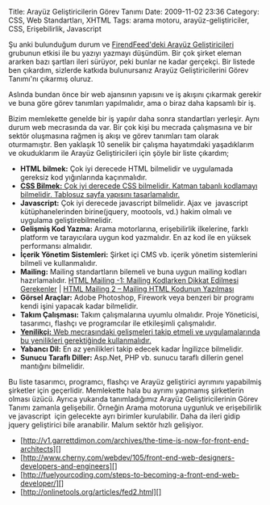Title: Arayüz Geliştiricilerin Görev Tanımı
Date: 2009-11-02 23:36
Category: CSS, Web Standartları, XHTML
Tags: arama motoru, arayüz-geliştiriciler, CSS, Erişebilirlik, Javascript

Şu anki bulunduğum durum ve [FirendFeed'deki Arayüz Geliştiricileri][]
grubunun etkisi ile bu yazıyı yazmayı düşündüm. Bir çok şirket eleman
ararken bazı şartları ileri sürüyor, peki bunlar ne kadar gerçekçi. Bir
listede ben çıkardım, sizlerde katkıda bulunursanız Arayüz
Geliştiricilerini Görev Tanımı'nı çıkarmış oluruz.

Aslında bundan önce bir web ajansının yapısını ve iş akışını çıkarmak
gerekir ve buna göre görev tanımları yapılmalıdır, ama o biraz daha
kapsamlı bir iş.

Bizim memlekette genelde bir iş yapılır daha sonra standartları
yerleşir. Aynı durum web mecrasında da var. Bir çok kişi bu mecrada
çalışmasına ve bir sektör oluşmasına rağmen iş akışı ve görev tanımları
tam olarak oturmamıştır. Ben yaklaşık 10 senelik bir çalışma hayatımdaki
yaşadıklarım ve okuduklarım ile Arayüz Geliştiricileri için şöyle bir
liste çıkardım;

-   **HTML bilmek:** Çok iyi derecede HTML bilmelidir ve uygulamada
    gereksiz kod yığınlarında kaçınmalıdır.
-   [**CSS Bilmek:** Çok iyi derecede CSS bilmelidir. Katman tabanlı kodlamayı bilmelidir. Tablosuz sayfa yapısını tasarlamalıdır.][]
-   **Javascript:** Çok iyi derecede javascript bilmelidir. Ajax ve 
    javascript kütüphanelerinden birine(jquery, mootools, vd.) hakim
    olmalı ve uygulama geliştirebilmelidir.
-   **Gelişmiş Kod Yazma:** Arama motorlarına, erişebilirlik ilkelerine,
    farklı platform ve tarayıcılara uygun kod yazmalıdır. En az kod ile
    en yüksek performansı almalıdır.
-   **İçerik Yönetim Sistemleri:** Şirket içi CMS vb. içerik yönetim
    sistemlerini bilmeli ve kullanmalıdır.
-   **Mailing:** Mailing standartların bilemeli ve buna uygun mailing
    kodları hazırlamalıdır. [HTML Mailing -1: Mailing Kodlarken Dikkat Edilmesi Gerekenler][] | [HTML Mailing 2 – Mailing HTML Kodunun     Yazılması][]
-   **Görsel Araçlar:** Adobe Photoshop, Firework veya benzeri bir
    programı kendi işini yapacak kadar bilmelidir.
-   **Takım Çalışması:** Takım çalışmalarına uyumlu olmalıdır. Proje
    Yöneticisi, tasarımcı, flashçı ve programcılar ile etkileşimli
    çalışmalıdır.
-   [**Yenilikçi:** Web mecrasındaki gelişmeleri takip etmeli ve uygulamalarında bu yenilikleri gerektiğinde kullanmalıdır.][]
-   **Yabancı Dil:** En az yenilikleri takip edecek kadar İngilizce
    bilmelidir.
-   **Sunucu Taraflı Diller:** Asp.Net, PHP vb. sunucu taraflı dillerin
    genel mantığını bilmelidir.  

Bu liste tasarımcı, programcı, flashçı ve Arayüz geliştirici ayrımını
yapabilmiş şirketler için geçerlidir. Memlekette hala bu ayrımı yapmamış
şirketlerin olması üzücü. Ayrıca yukarıda tanımladığımız Arayüz
Geliştiricilerinin Görev Tanımı zamanla gelişebilir. Örneğin Arama
motoruna uygunluk ve erişebilirlik ve javascript  için gelecekte ayrı
birimler kurulabilir. Daha da ileri gidip jquery geliştirici bile
aranabilir. Malum sektör hızlı gelişiyor.

-   [http://v1.garrettdimon.com/archives/the-time-is-now-for-front-end-architects][]
-   [http://www.cherny.com/webdev/105/front-end-web-designers-developers-and-engineers][]
-   [http://fuelyourcoding.com/steps-to-becoming-a-front-end-web-developer/][]
-   [http://onlinetools.org/articles/fed2.html][]

  [FirendFeed'deki Arayüz Geliştiricileri]: http://friendfeed.com/arayuz-gelistiriciler
  [**CSS Bilmek:** Çok iyi derecede CSS bilmelidir. Katman tabanlı kodlamayı bilmelidir. Tablosuz sayfa yapısını tasarlamalıdır.]: http://www.fatihhayrioglu.com/css-dersleri/
  [HTML Mailing -1: Mailing Kodlarken Dikkat Edilmesi Gerekenler]: http://www.fatihhayrioglu.com/html-mailing-1-mailing-kodlarken-dikkat-edilmesi-gerekenler/
  [HTML Mailing 2 – Mailing HTML Kodunun Yazılması]: http://www.fatihhayrioglu.com/html-mailing-2-mailing-html-kodunun-yazilmasi/
  [**Yenilikçi:** Web mecrasındaki gelişmeleri takip etmeli ve uygulamalarında bu yenilikleri gerektiğinde kullanmalıdır.]: http://www.fatihhayrioglu.com/yeniliklerin-takibi-ve-google-reader/
  [http://v1.garrettdimon.com/archives/the-time-is-now-for-front-end-architects]: http://v1.garrettdimon.com/archives/the-time-is-now-for-front-end-architects
  [http://www.cherny.com/webdev/105/front-end-web-designers-developers-and-engineers]: http://www.cherny.com/webdev/105/front-end-web-designers-developers-and-engineers
  [http://fuelyourcoding.com/steps-to-becoming-a-front-end-web-developer/]: http://fuelyourcoding.com/steps-to-becoming-a-front-end-web-developer/
  [http://onlinetools.org/articles/fed2.html]: http://onlinetools.org/articles/fed2.html
